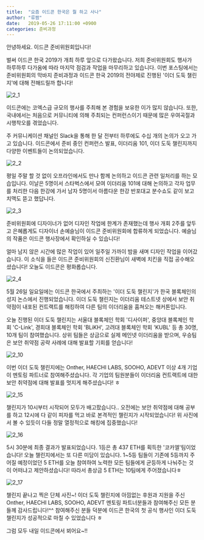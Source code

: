 ```yaml
---
title:  "요즘 이드콘 한국은 뭘 하고 사나"
author: "류짬"
date:   2019-05-26 17:11:00 +0900
categories: 준비과정
---
```


안녕하세요. 이드콘 준비위원회입니다!

벌써 이드콘 한국 2019가 개최 하루 앞으로 다가왔습니다. 저희 준비위원회도 행사가 하루하루 다가옴에 따라 마지막 점검과 작업을 마무리하고 있습니다. 이번 포스팅에서는 준비위원회의 막바지 준비과정과 이드콘 한국 2019의 전야제로 진행된 '이더 도둑 챌린지'에 대해 전해드릴까 합니다!

![2_1](https://user-images.githubusercontent.com/29397119/58376328-b08df180-7fa3-11e9-8cf1-cb55b71ab8af.jpg)

이드콘에는 코엑스급 규모의 행사를 주최해 본 경험을 보유한 이가 많지 않습니다. 또한, 국내에서는 처음으로 커뮤니티에 의해 주최되는 컨퍼런스이기 때문에 많은 우여곡절과 시행착오를 겪었습니다. 

주 커뮤니케이션 채널인 Slack을 통해 한 달 전부터 하루에도 수십 개의 논의가 오고 가고 있습니다. 이드콘에서 준비 중인 컨퍼런스 발표, 이더리움 101, 이더 도둑 챌린지까지 다양한 이벤트들이 논의되었습니다.

![2_2](https://user-images.githubusercontent.com/29397119/58376520-db7a4480-7fa7-11e9-9a64-63e739478e00.jpg)

평일 주말 할 것 없이 오프라인에서도 만나 함께 논의하고 이드콘 관련 일처리를 하는 모습입니다. 이날은 5명이서 스타벅스에서 모여 이더리움 101에 대해 논의하고 각자 업무를 처리한 다음 한강에 가서 남자 5명이서 아름다운 한강 반포대교 분수쇼도 같이 보고 치맥도 뜯고 했답니다.

![2_3](https://user-images.githubusercontent.com/29397119/58376701-10d46180-7fab-11e9-84bd-1c4e591e29ea.jpg)

준비위원회에 디자이너가 없어 디자인 작업에 한계가 존재했는데 행사 개회 2주를 앞두고 은혜롭게도 디자이너 손예슬님이 이드콘 준비위원회에 합류하게 되었습니다. 예슬님의 작품은 이드콘 행사장에서 확인하실 수 있습니다! 

얼마 남지 않은 시간에 많은 작업이 있어 일주일 가까이 밤을 새며 디자인 작업을 이어갔습니다. 이 소식을 들은 이드콘 준비위원회의 신진환님이 새벽에 치킨을 직접 공수해오셨습니다! 오늘도 이드콘은 평화롭습니다.

![2_4](https://user-images.githubusercontent.com/29397119/58377162-1d5db780-7fb5-11e9-877d-8df2dae60036.jpg)

5월 26일 일요일에는 이드콘 한국에서 주최하는 '이더 도둑 챌린지'가 한국 블록체인의 성지 논스에서 진행되었습니다. 이더 도둑 챌린지는 이더리움 테스트넷 상에서 보안 취약점이 내포된 컨트랙트를 해킹하여 다른 팀의 이더리움을 훔쳐오는 해커톤입니다. 

오늘 진행된 이더 도둑 챌린지는 서울대 블록체인 학회 '디사이퍼', 중앙대 블록체인 학회 'C-Link', 경희대 블록체인 학회 'BLiKH', 고려대 블록체인 학회 'KUBL' 등 총 30명, 10개 팀이 참여했습니다. 상위 팀들은 상금으로 실제 메인넷 이더리움을 받으며, 우승팀은 보안 취약점 공략 사례에 대해 발표할 기회를 얻습니다!

![2_10](https://user-images.githubusercontent.com/29397119/58379828-d804ae80-7fe3-11e9-8b50-677c3bd21458.jpg)

이번 이더 도둑 챌린지에는 Onther, HAECHI LABS, SOOHO, ADEVT 이상 4개 기업이 멘토링 파트너로 참여해주셨습니다. 각 기업의 팀원분들이 이더리움 컨트랙트에 대한 보안 취약점에 대해 발표를 멋지게 해주셨습니다! ㅎ

![2_15](https://user-images.githubusercontent.com/29397119/58380111-071d1f00-7fe8-11e9-8aee-60dfb55b49fe.jpg)

챌린지가 10시부터 시작되어 모두가 배고팠습니다.. 오전에는 보안 취약점에 대해 공부를 하고 12시에 다 같이 피자를 먹고 바로 본격적인 챌린지가 시작되었습니다! 위 사진에서 볼 수 있듯이 다들 정말 열정적으로 해킹에 집중했습니다!

![2_16](https://user-images.githubusercontent.com/29397119/58380320-a2af8f00-7fea-11e9-9330-3e7a83d929f9.jpg)

5시 30분에 최종 결과가 발표되었습니다. 1등은 총 437 ETH를 획득한 '코카엘'팀이었습니다! 오늘 챌린지에서는 또 다른 미담이 있습니다. 1~5등 팀들이 기존에 5등까지 주어질 예정이었던 5 ETH를 오늘 참여하여 노력한 모든 팀들에게 균등하게 나눠주는 것이 어떠냐고 제안하셨습니다! 따라서 총상금 5 ETH는 10팀에게 주어졌습니다ㅎ

![2_17](https://user-images.githubusercontent.com/29397119/58380327-b529c880-7fea-11e9-8f9c-4b41e14bb1d4.jpg)

챌린지 끝나고 찍은 단체 사진~! 이더 도둑 챌린지에 아낌없는 후원과 지원을 주신 Onther, HAECHI LABS, SOOHO, ADEVT 멘토링 파트너분들과 참여해주신 모든 분들께 감사드립니다!^^ 참여해주신 분들 덕분에 이드콘 한국의 첫 공식 행사인 이더 도둑 챌린지가 성공적으로 마칠 수 있었습니다 ㅎ 

그럼 모두 내일 이드콘에서 뵈어요~!!
